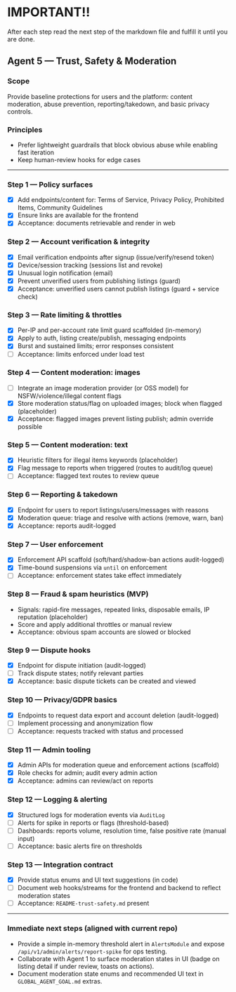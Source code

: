 # IMPORTANT!!
After each step read the next step of the markdown file  and fulfill it until you are done.

## Agent 5 — Trust, Safety & Moderation

### Scope
Provide baseline protections for users and the platform: content moderation, abuse prevention, reporting/takedown, and basic privacy controls.

### Principles
- Prefer lightweight guardrails that block obvious abuse while enabling fast iteration
- Keep human-review hooks for edge cases

---

### Step 1 — Policy surfaces
- [x] Add endpoints/content for: Terms of Service, Privacy Policy, Prohibited Items, Community Guidelines
- [x] Ensure links are available for the frontend
- [x] Acceptance: documents retrievable and render in web

### Step 2 — Account verification & integrity
- [x] Email verification endpoints after signup (issue/verify/resend token)
- [x] Device/session tracking (sessions list and revoke)
- [x] Unusual login notification (email)
- [x] Prevent unverified users from publishing listings (guard)
- [x] Acceptance: unverified users cannot publish listings (guard + service check)

### Step 3 — Rate limiting & throttles
- [x] Per-IP and per-account rate limit guard scaffolded (in-memory)
- [x] Apply to auth, listing create/publish, messaging endpoints
- [x] Burst and sustained limits; error responses consistent
- [ ] Acceptance: limits enforced under load test

### Step 4 — Content moderation: images
- [ ] Integrate an image moderation provider (or OSS model) for NSFW/violence/illegal content flags
- [x] Store moderation status/flag on uploaded images; block when flagged (placeholder)
- [x] Acceptance: flagged images prevent listing publish; admin override possible

### Step 5 — Content moderation: text
- [x] Heuristic filters for illegal items keywords (placeholder)
- [x] Flag message to reports when triggered (routes to audit/log queue)
- [ ] Acceptance: flagged text routes to review queue

### Step 6 — Reporting & takedown
- [x] Endpoint for users to report listings/users/messages with reasons
- [x] Moderation queue: triage and resolve with actions (remove, warn, ban)
- [x] Acceptance: reports audit-logged

### Step 7 — User enforcement
- [x] Enforcement API scaffold (soft/hard/shadow-ban actions audit-logged)
- [x] Time-bound suspensions via `until` on enforcement
- [ ] Acceptance: enforcement states take effect immediately

### Step 8 — Fraud & spam heuristics (MVP)
- Signals: rapid-fire messages, repeated links, disposable emails, IP reputation (placeholder)
- Score and apply additional throttles or manual review
- Acceptance: obvious spam accounts are slowed or blocked

### Step 9 — Dispute hooks
- [x] Endpoint for dispute initiation (audit-logged)
- [ ] Track dispute states; notify relevant parties
- [x] Acceptance: basic dispute tickets can be created and viewed

### Step 10 — Privacy/GDPR basics
- [x] Endpoints to request data export and account deletion (audit-logged)
- [ ] Implement processing and anonymization flow
- [ ] Acceptance: requests tracked with status and processed

### Step 11 — Admin tooling
- [x] Admin APIs for moderation queue and enforcement actions (scaffold)
- [x] Role checks for admin; audit every admin action
- [x] Acceptance: admins can review/act on reports

### Step 12 — Logging & alerting
- [x] Structured logs for moderation events via `AuditLog`
- [ ] Alerts for spike in reports or flags (threshold-based)
- [ ] Dashboards: reports volume, resolution time, false positive rate (manual input)
- [ ] Acceptance: basic alerts fire on thresholds

### Step 13 — Integration contract
- [x] Provide status enums and UI text suggestions (in code)
- [ ] Document web hooks/streams for the frontend and backend to reflect moderation states
- [ ] Acceptance: `README-trust-safety.md` present

---

### Immediate next steps (aligned with current repo)
- Provide a simple in-memory threshold alert in `AlertsModule` and expose `/api/v1/admin/alerts/report-spike` for ops testing.
- Collaborate with Agent 1 to surface moderation states in UI (badge on listing detail if under review, toasts on actions).
- Document moderation state enums and recommended UI text in `GLOBAL_AGENT_GOAL.md` extras.


